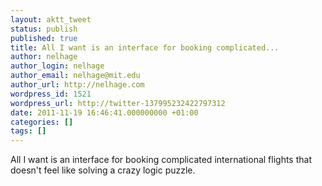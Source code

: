 ```yaml
---
layout: aktt_tweet
status: publish
published: true
title: All I want is an interface for booking complicated...
author: nelhage
author_login: nelhage
author_email: nelhage@mit.edu
author_url: http://nelhage.com
wordpress_id: 1521
wordpress_url: http://twitter-137995232422797312
date: 2011-11-19 16:46:41.000000000 +01:00
categories: []
tags: []
---
```

All I want is an interface for booking complicated international flights that doesn't feel like solving a crazy logic puzzle.
